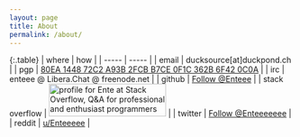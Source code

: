 ```yaml
---
layout: page
title: About
permalink: /about/
---
```


{:.table}
| where | how   |
| ----- | ----- |
| email | ducksource[at]duckpond.ch |
| pgp   | [80EA 1448 72C2 A93B 2FCB B7CE 0F1C 362B 6F42 0C0A](/static/email-key.txt) |
| irc   | enteee @ Libera.Chat @ freenode.net |
| github | <a aria-label="Follow @Enteee on GitHub" data-style="mega" href="https://github.com/Enteee" class="github-button">Follow @Enteee</a> |
| stack overflow | <a href="https://stackoverflow.com/users/3215929/ente"><img src="https://stackoverflow.com/users/flair/3215929.png?theme=clean" width="208" height="58" alt="profile for Ente at Stack Overflow, Q&amp;A for professional and enthusiast programmers" title="profile for Ente at Stack Overflow, Q&amp;A for professional and enthusiast programmers"></a> |
| twitter | <a href="https://twitter.com/Enteeeeeee" class="twitter-follow-button" data-show-count="false" data-size="large" data-dnt="true">Follow @Enteeeeeee</a> |
| reddit  | [u/Enteeeee](https://www.reddit.com/user/Enteeeee) |

<!-- scrtips needed for buttons -->
<script async defer src="https://buttons.github.io/buttons.js"></script>
<script>!function(d,s,id){var js,fjs=d.getElementsByTagName(s)[0],p=/^http:/.test(d.location)?'http':'https';if(!d.getElementById(id)){js=d.createElement(s);js.id=id;js.src=p+'://platform.twitter.com/widgets.js';fjs.parentNode.insertBefore(js,fjs);}}(document, 'script', 'twitter-wjs');</script>
